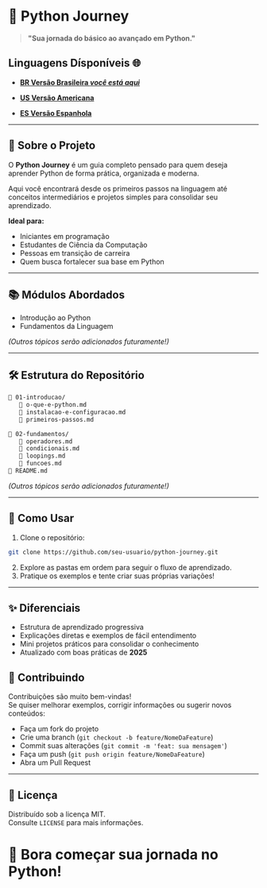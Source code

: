 # 🐍 Python Journey

> **"Sua jornada do básico ao avançado em Python."**

## Linguagens Dísponíveis 🌐

- **[BR Versão Brasileira *você está aqui*](https://github.com/Karlos-Eduardo-Mrqs/Python-Journey/blob/main/readmes/README-BR.md)**

- **[US Versão Americana](https://github.com/Karlos-Eduardo-Mrqs/Python-Journey/blob/main/README.md)**

- **[ES Versão Espanhola](https://github.com/Karlos-Eduardo-Mrqs/Python-Journey/blob/main/readmes/README-ES.md)**

---

## 📖 Sobre o Projeto

O **Python Journey** é um guia completo pensado para quem deseja aprender Python de forma prática, organizada e moderna.  

Aqui você encontrará desde os primeiros passos na linguagem até conceitos intermediários e projetos simples para consolidar seu aprendizado.

**Ideal para:**

- Iniciantes em programação
- Estudantes de Ciência da Computação
- Pessoas em transição de carreira
- Quem busca fortalecer sua base em Python

---

## 📚 Módulos Abordados

- Introdução ao Python
- Fundamentos da Linguagem

*(Outros tópicos serão adicionados futuramente!)*

---

## 🛠️ Estrutura do Repositório

```bash
🔹 01-introducao/
   🔹 o-que-e-python.md
   🔹 instalacao-e-configuracao.md
   🔹 primeiros-passos.md

🔹 02-fundamentos/
   🔹 operadores.md
   🔹 condicionais.md
   🔹 loopings.md
   🔹 funcoes.md
🔹 README.md
```

*(Outros tópicos serão adicionados futuramente!)*

---

## 🚀 Como Usar

1. Clone o repositório:

```bash
git clone https://github.com/seu-usuario/python-journey.git
```

2. Explore as pastas em ordem para seguir o fluxo de aprendizado.
3. Pratique os exemplos e tente criar suas próprias variações!

---

## ✨ Diferenciais

- Estrutura de aprendizado progressiva
- Explicações diretas e exemplos de fácil entendimento
- Mini projetos práticos para consolidar o conhecimento
- Atualizado com boas práticas de **2025**

## 📢 Contribuindo

Contribuições são muito bem-vindas!  
Se quiser melhorar exemplos, corrigir informações ou sugerir novos conteúdos:

- Faça um fork do projeto
- Crie uma branch (`git checkout -b feature/NomeDaFeature`)
- Commit suas alterações (`git commit -m 'feat: sua mensagem'`)
- Faça um push (`git push origin feature/NomeDaFeature`)
- Abra um Pull Request

---

## 📜 Licença

Distribuído sob a licença MIT.  
Consulte `LICENSE` para mais informações.

# 🎯 Bora começar sua jornada no Python!